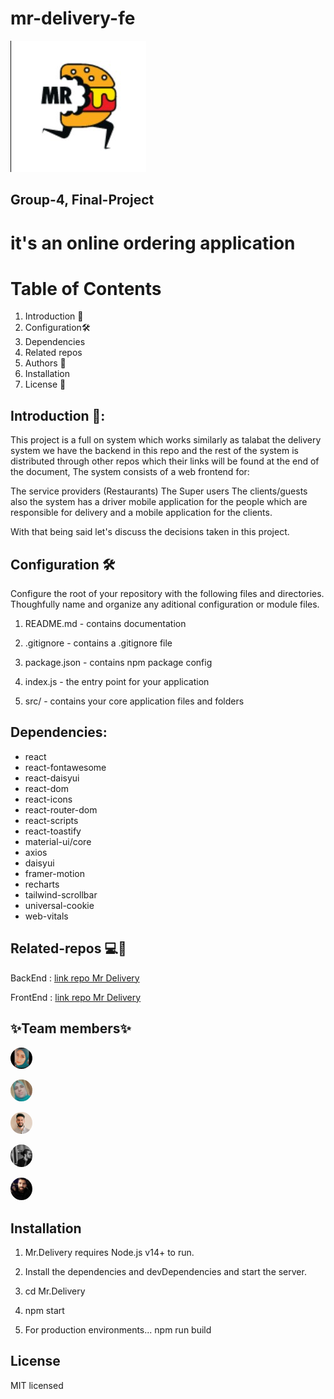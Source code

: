 # mr-delivery-fe
![img](./src/img/logoS.jpg)

## Group-4, Final-Project 

# it's an online ordering application

# Table of Contents
1. Introduction 🎤
2. Configuration​​​​🛠️​
3. Dependencies
4. Related repos
5. Authors 🤔
6. Installation
7. License 📕

## Introduction 🎤:
This project is a full on system which works similarly as talabat the delivery system we have the backend in this repo and the rest of the system is distributed through other repos which their links will be found at the end of the document, The system consists of a web frontend for:

The service providers (Restaurants) The Super users The clients/guests also the system has a driver mobile application for the people which are responsible for delivery and a mobile application for the clients.

With that being said let's discuss the decisions taken in this project.


## Configuration ​​​​🛠️​
Configure the root of your repository with the following files and directories. Thoughfully name and organize any aditional configuration or module files.

1. README.md - contains documentation

2. .gitignore - contains a .gitignore file

3. package.json - contains npm package config

4. index.js - the entry point for your application

5. src/ - contains your core application files and folders


## Dependencies:
*  react
*  react-fontawesome
*  react-daisyui
*  react-dom
*  react-icons
*  react-router-dom
*  react-scripts
*  react-toastify
*  material-ui/core
*  axios
*  daisyui
*  framer-motion
*  recharts
*  tailwind-scrollbar
*  universal-cookie
*  web-vitals




## Related-repos ​​​💻​📌​
BackEnd : [link repo Mr Delivery](https://github.com/WISTA02/Mr.Delivery)

FrontEnd : [link repo Mr Delivery](https://github.com/WISTA02/mr-delivery-fe)

## ✨Team members✨
<a href="https://github.com/engTasneemmaq"><img src="./src/img/tasneem.jpg" width="7%" style="border-radius:50%;margin-right:10px;" /></a>

<a href="https://github.com/alsatarysamah"><img src="./src/img/samah.jpg" width="7%" style="border-radius:50%;margin-right:10px;" /></a>

<a href="https://github.com/abuobaid9"><img src="./src/img/anas.jpg" width="7%" style="border-radius:50%;margin-right:10px;" /></a>

<a href="https://github.com/ft7e"><img src="./src/img/ibraheem.jpg" width="7%" style="border-radius:50%;margin-right:10px;" /></a>

<a href="https://github.com/WajeehHussein"><img src="./src/img/wajeeh.jpg" width="7%" style="border-radius:50%;margin-right:10px;" /></a>





## Installation
1. Mr.Delivery requires Node.js v14+ to run.

2. Install the dependencies and devDependencies and start the server.

3. cd Mr.Delivery

4. npm start


5. For production environments...
npm run build 




## License
MIT licensed

